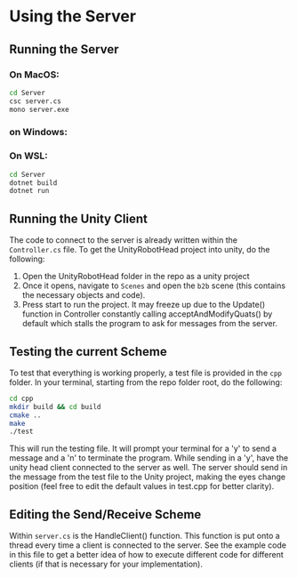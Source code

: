 # Using the Server

## Running the Server

### On MacOS:
```bash
cd Server
csc server.cs
mono server.exe
```

### on Windows:

### On WSL:
```bash
cd Server
dotnet build
dotnet run
```

## Running the Unity Client
The code to connect to the server is already written within the `Controller.cs` file. To get the UnityRobotHead project into unity, do the following:
1. Open the UnityRobotHead folder in the repo as a unity project
2. Once it opens, navigate to `Scenes` and open the `b2b` scene (this contains the necessary objects and code).
3. Press start to run the project. It may freeze up due to the Update() function in Controller constantly calling acceptAndModifyQuats() by default which stalls the program to ask for messages from the server.

## Testing the current Scheme
To test that everything is working properly, a test file is provided in the `cpp` folder. In your terminal, starting from the repo folder root, do the following:
```bash
cd cpp
mkdir build && cd build
cmake ..
make
./test
```

This will run the testing file. It will prompt your terminal for a 'y' to send a message and a 'n' to terminate the program. While sending in a 'y', have the unity head client connected to the server as well.
The server should send in the message from the test file to the Unity project, making the eyes change position (feel free to edit the default values in test.cpp for better clarity).

## Editing the Send/Receive Scheme
Within `server.cs` is the HandleClient() function. This function is put onto a thread every time a client is connected to the server. See the example code in this file to get a better idea of how to execute different
code for different clients (if that is necessary for your implementation).
